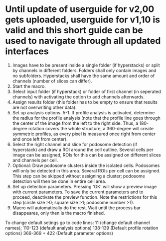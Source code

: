 # Until update of userguide for v2,00 gets uploaded, userguide for v1,10 is valid and this short guide can be used to navigate through all updated interfaces

1. Images have to be present inside a single folder (if hyperstacks) or split by channels in different folders. Folders shall only contain images and no subfolders. Hyperstacks shall have the same amount and order of channels (number of slices can differ). 
2. Start the macro.
3. Select input folder (if hyperstack) or folder of first channel (in seperated channels) with activating the option to add channels afterwards.
4. Assign results folder (this folder has to be empty to ensure that results are not overwriting other data).
5. Set up analysis options.
5-1. If profile analysis is activated, determine the radius for the profile analysis (note that the profile line goes through the center of the image from the left to the right side. Thus, a 180-degree rotation covers the whole structure, a 360-degree will create symmetric profiles, as every pixel is measured once right from center and once left from center).
7. Select the right channel and slice for podosome detection (if hyperstack) and draw a ROI around the cell outline. Several cells per image can be assigned, ROIs for this can be assigned on different slices and channels per cell.
8. Optional: Draw podosome clusters inside the isolated cells. Podosomes will only be detected in this area. Several ROIs per cell can be assigned. This step can be skipped without assigning a cluster; podosome detection will then be done in entire cell area.
9. Set up detection parameters. Pressing 'OK' will show a preview image with current parameters. To save the current parameters and to proceed, deactivate the preview function. Note the restrictions for this step (circle size >0; square size >1; podosome number >1).
10. Macro will automatically do the rest. Wait until the process bar disappeares, only then is the macro finished.  

To change default setings go to code lines:
11 (change default channel names);
110-123 (default analysis options)
138-139 (Default profile rotation options)
366-369 + 422 (Default parameter options) 
